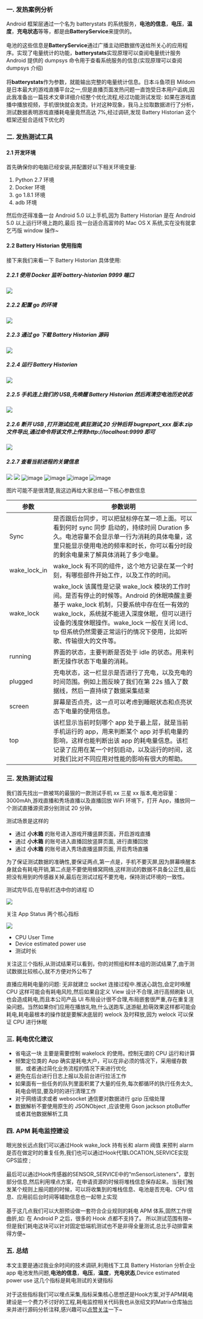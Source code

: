 ### 一. 发热案例分析

Android 框架层通过一个名为 batterystats 的系统服务，**电池的信息**，**电压**，**温度**，**充电状态**等等，都是由**BatteryService**来提供的。<br/><br/>电池的这些信息是**BatteryService**通过广播主动把数据传送给所关心的应用程序。实现了电量统计的功能，**batterystats**实现原理可以查阅电量统计服务 Android 提供的 dumpsys 命令用于查看系统服务的信息(实现原理可以查阅 dumpsys 介绍)<br/><br/>将**batterystats**作为参数，就能输出完整的电量统计信息。日本斗鱼项目 Mildom 是日本最大的游戏直播平台之一,但是直播页面发热问题一直饱受日本用户诟病,因此我准备出一篇技术文章详细介绍整个优化流程,经过功能测试发现: 如果在游戏直播中播放视频，手机很快就会发烫。针对这种现象，我马上拉取数据进行了分析，测试数据表明游戏直播耗电量竟然高达 7%,经过调研,发现 Battery Historian 这个框架还挺合适线下优化的

### 二. 发热测试工具

#### 2.1 开发环境

首先确保你的电脑已经安装,并配置好以下相关环境变量:

1. Python 2.7 环境
2. Docker 环境
3. go 1.8.1 环境
4. adb 环境

然后你还得准备一台 Android 5.0 以上手机,因为 Battery Historian 是在 Android 5.0 以上运行环境上跑的,最后 找一台适合高富帅的 Mac OS X 系统,实在没有就拿乞丐版 window 操作~

#### 2.2 Battery Historian 使用指南

接下来我们来看一下 Battery Historian 具体使用:

##### 2.2.1 使用 Docker 监听 battery-historian 9999 端口

![](https://p1-juejin.byteimg.com/tos-cn-i-k3u1fbpfcp/aaabc1207881409584de15748a6d8d4f~tplv-k3u1fbpfcp-watermark.image)

##### 2.2.2 配置 go 的环境

![](https://p3-juejin.byteimg.com/tos-cn-i-k3u1fbpfcp/a9429fa0860747279be1cd1af8e62bbf~tplv-k3u1fbpfcp-watermark.image)

##### 2.2.3 通过 go 下载 Battery Historian 源码

![](https://p1-juejin.byteimg.com/tos-cn-i-k3u1fbpfcp/284d4d2ff3ea4ad99bb2eed88ec349c1~tplv-k3u1fbpfcp-watermark.image)

##### 2.2.4 运行 Battery Historian

![](https://p1-juejin.byteimg.com/tos-cn-i-k3u1fbpfcp/ae6be6cd88794fbeabf24ae6f0d1fb9e~tplv-k3u1fbpfcp-watermark.image)

##### 2.2.5 手机连上我们的 USB,先唤醒 Battery Historian 然后再清空电池历史状态

![](https://p9-juejin.byteimg.com/tos-cn-i-k3u1fbpfcp/58022e5637a64e9a9438d7e0d72f296b~tplv-k3u1fbpfcp-watermark.image)

##### 2.2.6 断开 USB ,打开测试应用,疯狂测试,20 分钟后将 bugreport_xxx 版本.zip 文件导出,通过命令将该文件上传到http://localhost:9999 即可

![](https://p6-juejin.byteimg.com/tos-cn-i-k3u1fbpfcp/7c9ea5ea407148af99cf0e4352a3d610~tplv-k3u1fbpfcp-watermark.image)

##### 2.2.7 查看当前进程的关键信息

![](https://p3-juejin.byteimg.com/tos-cn-i-k3u1fbpfcp/7e0e3d36266b43649e7d80b694b20e8e~tplv-k3u1fbpfcp-watermark.image)
![](https://p6-juejin.byteimg.com/tos-cn-i-k3u1fbpfcp/83014a2744b2461bae42eac961a7310c~tplv-k3u1fbpfcp-watermark.image)
![image](https://p3-juejin.byteimg.com/tos-cn-i-k3u1fbpfcp/cd4cd0085cb14581a306fbe24322f76b~tplv-k3u1fbpfcp-zoom-1.image)
![image](https://p3-juejin.byteimg.com/tos-cn-i-k3u1fbpfcp/b6c2614019494c22bf8767820235e538~tplv-k3u1fbpfcp-zoom-1.image)
![image](https://p3-juejin.byteimg.com/tos-cn-i-k3u1fbpfcp/aa0433d355ac4b32ad63d051ae0c09e7~tplv-k3u1fbpfcp-zoom-1.image)
![image](https://p3-juejin.byteimg.com/tos-cn-i-k3u1fbpfcp/f19c4a47f2804f28a80e244c347a9be9~tplv-k3u1fbpfcp-zoom-1.image)

图片可能不是很清楚,我这边再给大家总结一下核心参数信息

| **参数**     | **参数说明**                                                                                                                                                                                                                                                                                            |
| ------------ | ------------------------------------------------------------------------------------------------------------------------------------------------------------------------------------------------------------------------------------------------------------------------------------------------------- |
| Sync         | 是否跟后台同步，可以把鼠标停在某一项上面。可以看到何时 sync 同步 启动的，持续时间 Duration 多久。电池容量不会显示单一行为消耗的具体电量，这里只能显示使用电池的频率和时长，你可以看分时段的剩余电量来了解具体消耗了多少电量。                                                                           |
| wake_lock_in | wake_lock 有不同的组件，这个地方记录在某一个时刻，有哪些部件开始工作，以及工作的时间。                                                                                                                                                                                                                  |
| wake_lock    | wake_lock 该属性是记录 wake_lock 模块的工作时间。是否有停止的时候等。Android 的休眠唤醒主要基于 wake_lock 机制，只要系统中存在任一有效的 wake_lock，系统就不能进入深度休眠，但可以进行设备的浅度休眠操作。wake_lock 一般在关闭 lcd、tp 但系统仍然需要正常运行的情况下使用，比如听歌、传输很大的文件等。 |
| running      | 界面的状态，主要判断是否处于 idle 的状态。用来判断无操作状态下电量的消耗。                                                                                                                                                                                                                              |
| plugged      | 充电状态，这一栏显示是否进行了充电，以及充电的时间范围。例如上图反映了我们在第 22s 插入了数据线，然后一直持续了数据采集结束                                                                                                                                                                             |
| screen       | 屏幕是否点亮，这一点可以考虑到睡眠状态和点亮状态下电量的使用信息。                                                                                                                                                                                                                                      |
| top          | 该栏显示当前时刻哪个 app 处于最上层，就是当前手机运行的 app，用来判断某个 app 对手机电量的影响，这样也能判断出该 app 的耗电量信息。该栏记录了应用在某一个时刻启动，以及运行的时间，这对我们比对不同应用对性能的影响有很大的帮助。                                                                       |

### 三. 发热测试过程

我们首先找出一款被骂的最狠的一款测试手机 xx 三星 xx 版本,电池容量：3000mAh,游戏直播和秀场直播以及直播回放 WiFi 环境下，打开 App，播放同一个测试直播源资源分别测试 20 分钟。

测试场景是这样的

- 通过 **小木箱** 的账号进入游戏开播竖屏页面，开启游戏直播
- 通过 **小木箱** 的账号进入直播回放竖屏页面, 进行直播回放
- 通过 **小木箱** 的账号进入秀场直播竖屏页面, 开启秀场直播

为了保证测试数据的准确性,要保证两点,第一点是，手机不要灭屏,因为屏幕唤醒本身就会有耗电开销,第二点是不要使用蜂窝网络,这样测试的数据不具备公正性,最后把没有用到的传感器关掉,最后在测试过程不要充电，保持测试环境的一致性。

测试完毕后,在导航栏选中你的进程 ID

![](https://p3-juejin.byteimg.com/tos-cn-i-k3u1fbpfcp/f58a819b9d3348b99c8d4c9ae2302549~tplv-k3u1fbpfcp-watermark.image)

关注 App Status 两个核心指标

![](https://p1-juejin.byteimg.com/tos-cn-i-k3u1fbpfcp/3752289a52374fd7b0c264d6570d4566~tplv-k3u1fbpfcp-watermark.image)

- CPU User Time
- Device estimated power use
- 测试时长

关注这三个指标,从测试结果可以看到，你的对照组和样本组的测试结果了,由于测试数据比较核心,就不方便对外公布了

直播应用耗电量的问题: 无非就建立 socket 连接过程中.推送心跳包,会定时唤醒 CPU 这样可能会有耗电风险,然后如果自定义 View 设计不合理,进行高频刷新 UI,也会造成耗电,而且本公司产品 UI 布局设计很不合理,布局嵌套很严重,存在重复渲染问题。当然如果你们应用在播放礼物,什么送跑车,送游艇,脸萌效果这样都可能会耗电,耗电最根本的操作就是要解决底层的 welock 及时释放,因为 welock 可以保证 CPU 进行休眠

### 三. 耗电优化建议

- 省电这一块 主要是需要控制 wakelock 的使用。控制无谓的 CPU 运行和计算
- 频繁定位类的 App 确实是耗电大户，可以在非必须的情况下，采用缓存数据，或者通过简化业务流程的情况下来进行优化
- 避免在后台进行日志上报以及前台进行拉活工作
- 如果面有一些任务的队列里面积累了大量的任务,每次都循环的执行任务太久,耗电会明显,要及时的进行清理工作
- 对于网络请求或者 websocket 通信要对数据进行 gzip 压缩处理
- 数据解析不要使用原生的 JSONObject ,应该使用 Gson jackson ptoBuffer 或者其他数据解析工具

### 四. APM 耗电监控建设


眼光放长远点我们可以通过Hook wake_lock 持有长和 alarm 阀值 来预判 alarm 是否在做定时的重复任务,我们也可以通过Hook代理LOCATION_SERVICE实现GPS监控 ; <br/><br/>最后可以通过Hook传感器的SENSOR_SERVICE中的“mSensorListeners”，拿到部分信息,然后利用埋点方案，在申请资源的时候将堆栈信息保存起来。当我们触发某个规则上报问题的时候，可以将收集到的堆栈信息、电池是否充电、CPU 信息、应用前后台时间等辅助信息也一起带上实现 <br/><br/>基于这几点我们可以大胆预设做一套符合企业规则的耗电 APM 体系,固然工作很曲折,如: 在 Android P 之后，很多的 Hook 点都不支持了。 所以测试范围有限~ 但是我们耗电这块可以针对固定低端机测试也不是非得全量测试,总比手动排雷来得方便~

### 五. 总结

本文主要是通过我业余时间的技术调研,利用线下工具 Battery Historian 分析企业 app 电池发热问题,**电池的信息**，**电压**，**温度**，**充电状态**,Device estimated power use 这几个指标是耗电测试的关键指标<br/><br/>对于这些指标我们可以埋点采集,指标采集核心思想还是Hook方案,对于APM耗电建设是一个费力不讨好的工程,耗电监控相关代码我也从张绍文的Matrix仓库抽出来并进行源码分析注释,感兴趣可以[点赞关注](https://github.com/MicroKibaco/BatteryCanary)一下~
